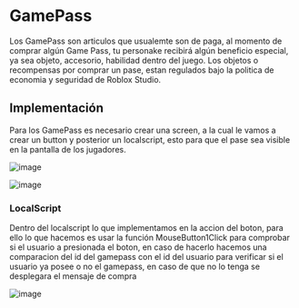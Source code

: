 # GamePass

Los GamePass son articulos que usualemte son de paga, al momento de comprar algún Game Pass, tu personake recibirá algún beneficio especial, ya sea objeto, accesorio, habilidad dentro del juego. Los objetos o recompensas por comprar un pase, estan regulados bajo la politica de economia y seguridad de Roblox Studio.

## Implementación

Para los GamePass es necesario crear una screen, a la cual le vamos a crear un button y posterior un localscript, esto para que el pase sea visible en la pantalla de los jugadores.

![image](https://github.com/OliverGlezMoo/Proyecto_Roblox/assets/123349304/f65f8d73-3290-42e2-a083-743ae8885007)

![image](https://github.com/OliverGlezMoo/Proyecto_Roblox/assets/123349304/84a65e80-3dce-451c-bcd2-6aaaec781a1c)

### LocalScript

Dentro del localscript lo que implementamos en la accion del boton, para ello lo que hacemos es usar la función MouseButton1Click para comprobar si el usuario a presionada el boton, en caso de hacerlo hacemos una comparacion del id del gamepass con el id del usuario para verificar si el usuario ya posee o no el gamepass, en caso de que no lo tenga se desplegara el mensaje de compra

![image](https://github.com/OliverGlezMoo/Proyecto_Roblox/assets/123349304/0d30d66a-72e6-46b2-b1eb-3cdfb176ae8e)


